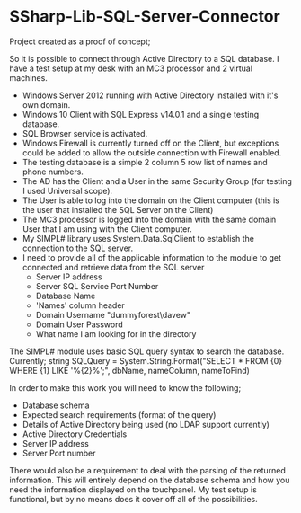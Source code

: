 # SSharp-Lib-SQL-Server-Connector


Project created as a proof of concept;

So it is possible to connect through Active Directory to a SQL database. I have a test setup at my desk with an MC3 processor and 2 virtual machines.
- Windows Server 2012 running with Active Directory installed with it's own domain.
- Windows 10 Client with SQL Express v14.0.1 and a single testing database.
- SQL Browser service is activated.
- Windows Firewall is currently turned off on the Client, but exceptions could be added to allow the outside connection with Firewall enabled.
- The testing database is a simple 2 column 5 row list of names and phone numbers.
- The AD has the Client and a User in the same Security Group (for testing I used Universal scope).
- The User is able to log into the domain on the Client computer (this is the user that installed the SQL Server on the Client)
- The MC3 processor is logged into the domain with the same domain User that I am using with the Client computer.
- My SIMPL# library uses System.Data.SqlClient to establish the connection to the SQL server.
- I need to provide all of the applicable information to the module to get connected and retrieve data from the SQL server
  - Server IP address
  - Server SQL Service Port Number
  - Database Name
  - 'Names' column header
  - Domain Username "dummyforest\\davew"
  - Domain User Password
  - What name I am looking for in the directory
 
The SIMPL# module uses basic SQL query syntax to search the database.
Currently;
string SQLQuery = System.String.Format("SELECT * FROM {0} WHERE {1} LIKE '%{2}%';", dbName, nameColumn, nameToFind)
 
In order to make this work you will need to know the following;
- Database schema
- Expected search requirements (format of the query)
- Details of Active Directory being used (no LDAP support currently)
- Active Directory Credentials
- Server IP address
- Server Port number
 
There would also be a requirement to deal with the parsing of the returned information. This will entirely depend on the database schema and how you need the information displayed on the touchpanel. My test setup is functional, but by no means does it cover off all of the possibilities.